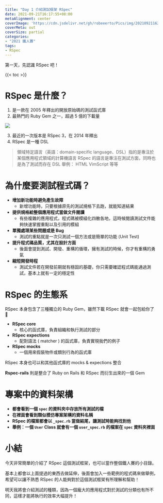 ```yaml
---
title: "Day 1 介紹測試框架 RSpec"
date: 2021-09-21T16:17:55+08:00
metaAlignment: center
coverImage: 'https://cdn.jsdelivr.net/gh/robeeerto/Pics/img/202109211620030.png' 
coverMeta: out
coverSize: partial
categories:
- "2021 鐵人賽"
tags:
- RSpec
---
```


第一天，先認識 RSpec 吧！
<!--more-->


{{< toc >}}

# RSpec 是什麼？

1. 是一款在 2005 年釋出的開放原始碼的測試函式庫
2. 最熱門的 Ruby Gem 之一，超過 5 億的下載量

![](https://cdn.jsdelivr.net/gh/robeeerto/Pics/img/202109211630135.png)

3. 最近的一次版本是 RSpec 3，在 2014 年釋出
4. RSpec 是一種 DSL
> 領域特定語言（英語：domain-specific language、DSL）指的是專注於某個應用程式領域的計算機語言
> RSpec 的語言是專注在測試方面，同時也是為了測試而存在
> DSL 舉例： HTML VimScript 等等

# 為什麼要測試程式碼？

- **增加新功能時避免產生故障**
  - 新增功能時，只要根據原先的測試規格下去跑，就能知道結果 
- **提供規格給整個應用程式當做文件閱讀**
  - 有些複雜的應用程式，程式碼被模組化四散各地，這時候閱讀測試文件能夠快速掌握重點以及引用的模組
- **單獨處理某些問題或是 Bug**
  - 測試的重點就是一次只測試一個方法或是簡單的功能 (Unit Test) 
- **提升程式碼品質，尤其在設計方面**
  - 後面會提到測試、開發、重構的循環，擁有測試的時候，你才有重構的勇氣
- **縮短開發時程**
  - 測試文件若在開發前期就有穩固的基礎，你只需要確認程式碼能通過測試，基本上就有一定的穩定性

# RSpec 的生態系

RSpec 本身包含了三種獨立的 Ruby Gem，雖然下載 RSpec 就會一起包給你了 :ghost: 

- **RSpec core**
  - 核心的函式庫，負責組織和執行測試的部分
- **RSpec expections**
  - 配對語法 ( matcher ) 的函式庫，負責實現我們的例子
- **RSpec mocks**
  - 一個用來假裝物件或類別行為的函式庫

RSpec 本身也可以和其他函式庫的 mocks & expections 整合

**Rspec-rails** 則是整合了 Ruby on Rails 和 RSpec 而衍生出來的一個 Gem 

# 專案中的資料架構

- **都會看到一個 `spec` 的資料夾中存放所有測試的檔**
- **在裡面會看到類似模仿專案架構的資料名稱**
- **RSpec 的檔案都會以 `_spec.rb` 當做結尾，讓測試時能夠找到他**
- **舉例：一個 `User` Class 就會有一個 `user_spec.rb` 的檔案在 `spec` 資料夾裡面**

# 小結

今天非常簡單的介紹了 RSpec 這個測試框架，也可以當作整個鐵人賽的小目錄。

基本上都會以上面提過的東西去做延伸，後面會加入一些範例的程式碼來做舉例，希望可以讓不熟悉 RSpec 的人能夠對於這個測試框架有所理解和幫助！

明天我將會介紹測試的種類，因為一個龐大的應用程式對於測試的分類也有所不同，這樣才能將執行的效率大幅提升！



